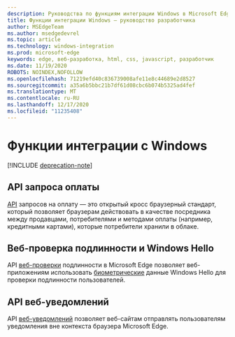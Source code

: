 ```yaml
---
description: Руководства по функциям интеграции Windows в Microsoft Edge.
title: Функции интеграции Windows — руководство разработчика
author: MSEdgeTeam
ms.author: msedgedevrel
ms.topic: article
ms.technology: windows-integration
ms.prod: microsoft-edge
keywords: edge, веб-разработка, html, css, javascript, разработчик
ms.date: 11/19/2020
ROBOTS: NOINDEX,NOFOLLOW
ms.openlocfilehash: 71219efd40c836739008afe11e8c44689e2d8527
ms.sourcegitcommit: a35a6b5bbc21b7df61d08cbc6b074b5325ad4fef
ms.translationtype: MT
ms.contentlocale: ru-RU
ms.lasthandoff: 12/17/2020
ms.locfileid: "11235408"
---
```

# Функции интеграции с Windows  

[!INCLUDE [deprecation-note](../includes/legacy-edge-note.md)]  

## API запроса оплаты  

[API](./windows-integration/payment-request-api.md) запросов на оплату — это открытый кросс браузерный стандарт, который позволяет браузерам действовать в качестве посредника между продавцами, потребителями и методами оплаты (например, кредитными картами\), которые потребители хранили в облаке.  

## Веб-проверка подлинности и Windows Hello  

API [веб-проверки](./windows-integration/web-authentication.md) подлинности в Microsoft Edge позволяет веб-приложениям использовать [биометрические](https://www.microsoft.com/windows/comprehensive-security) данные Windows Hello для проверки подлинности пользователей.  

## API веб-уведомлений  

API [веб-уведомлений](./windows-integration/web-notifications-api.md) позволяет веб-сайтам отправлять пользователям уведомления вне контекста браузера Microsoft Edge.  
